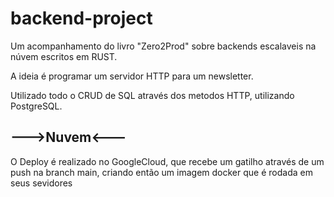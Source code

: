 # backend-project
Um acompanhamento do livro "Zero2Prod" sobre backends escalaveis na núvem escritos em RUST.

A ideia é programar um servidor HTTP para um newsletter.

Utilizado todo o CRUD de SQL através dos metodos HTTP, utilizando PostgreSQL.

## --->Nuvem<---
O Deploy é realizado no GoogleCloud, que recebe um gatilho através de um push na branch main, criando então um imagem docker que é rodada em seus sevidores